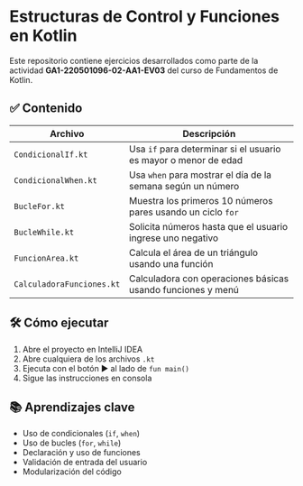# Estructuras de Control y Funciones en Kotlin

Este repositorio contiene ejercicios desarrollados como parte de la actividad **GA1-220501096-02-AA1-EV03** del curso de Fundamentos de Kotlin.

## ✅ Contenido

| Archivo                   | Descripción                                                        |
|---------------------------|--------------------------------------------------------------------|
| `CondicionalIf.kt`        | Usa `if` para determinar si el usuario es mayor o menor de edad   |
| `CondicionalWhen.kt`      | Usa `when` para mostrar el día de la semana según un número       |
| `BucleFor.kt`             | Muestra los primeros 10 números pares usando un ciclo `for`       |
| `BucleWhile.kt`           | Solicita números hasta que el usuario ingrese uno negativo        |
| `FuncionArea.kt`          | Calcula el área de un triángulo usando una función                |
| `CalculadoraFunciones.kt` | Calculadora con operaciones básicas usando funciones y menú       |

## 🛠 Cómo ejecutar

1. Abre el proyecto en IntelliJ IDEA
2. Abre cualquiera de los archivos `.kt`
3. Ejecuta con el botón ▶️ al lado de `fun main()`
4. Sigue las instrucciones en consola

## 📚 Aprendizajes clave

- Uso de condicionales (`if`, `when`)
- Uso de bucles (`for`, `while`)
- Declaración y uso de funciones
- Validación de entrada del usuario
- Modularización del código

